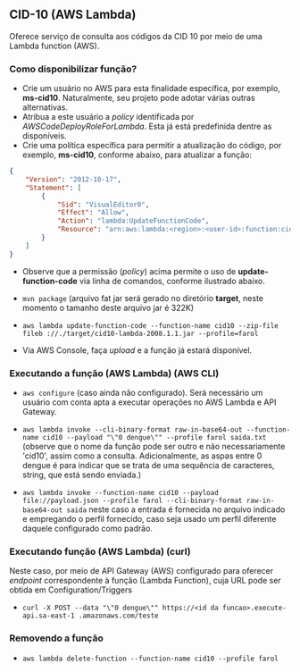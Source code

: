 ## CID-10 (AWS Lambda)

Oferece serviço de consulta aos códigos da CID 10 por meio de uma Lambda function (AWS).

### Como disponibilizar função?

- Crie um usuário no AWS para esta finalidade específica, por exemplo, 
**ms-cid10**. Naturalmente, seu 
projeto pode adotar várias outras alternativas. 
- Atribua a este usuário a _policy_ identificada por
 _AWSCodeDeployRoleForLambda_. Esta já está predefinida dentre as disponíveis.
- Crie uma política específica para permitir a atualização do código, por
exemplo, **ms-cid10**, conforme abaixo, para atualizar a função:
```json
{
    "Version": "2012-10-17",
    "Statement": [
        {
            "Sid": "VisualEditor0",
            "Effect": "Allow",
            "Action": "lambda:UpdateFunctionCode",
            "Resource": "arn:aws:lambda:<region>:<user-id>:function:cid10"
        }
    ]
}
```

- Observe que a permissão (_policy_) acima permite o uso de 
**update-function-code** via linha de comandos, conforme ilustrado abaixo. 
 
- `mvn package` (arquivo fat jar será gerado no diretório **target**, neste
 momento o tamanho deste arquivo jar é 322K)
- `aws lambda update-function-code --function-name cid10 --zip-file fileb
://./target/cid10-lambda-2008.1.1.jar --profile=farol`
- Via AWS Console, faça _upload_ e a função já estará disponível. 

### Executando a função (AWS Lambda) (AWS CLI)

- `aws configure` (caso ainda não configurado). Será necessário um usuário
com conta apta a executar operações no AWS Lambda e API Gateway. 

- `aws lambda invoke --cli-binary-format raw-in-base64-out --function-name
 cid10 --payload "\"0 dengue\"" --profile farol saida.txt` (observe que o nome da função pode ser
  outro e não necessariamente 'cid10', assim como a consulta. Adicionalmente, as aspas entre 0 dengue é para indicar que se trata de uma sequência de caracteres, string, que está sendo enviada.)
  
- `aws lambda invoke --function-name cid10 --payload file://payload.json --profile farol --cli-binary-format raw-in-base64-out saida` neste caso
a entrada é fornecida no arquivo indicado e empregando o perfil fornecido, caso seja usado um perfil diferente daquele
configurado como padrão.

### Executando função (AWS Lambda) (curl)
Neste caso, por meio de API Gateway (AWS) configurado para oferecer _endpoint_ correspondente à função (Lambda Function),
cuja URL pode ser obtida em Configuration/Triggers

- `curl -X POST --data "\"0 dengue\"" https://<id da funcao>.execute-api.sa-east-1
.amazonaws.com/teste`

### Removendo a função

- `aws lambda delete-function --function-name cid10 --profile farol`
